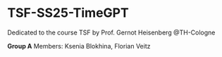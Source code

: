 # TSF-SS25-TimeGPT
Dedicated to the course TSF by Prof. Gernot Heisenberg @TH-Cologne

**Group A**
Members: Ksenia Blokhina, Florian Veitz

